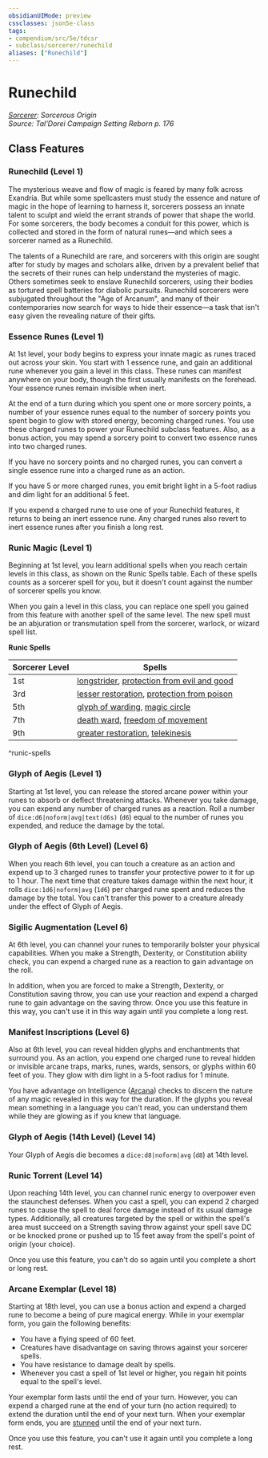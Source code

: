 ```yaml
---
obsidianUIMode: preview
cssclasses: json5e-class
tags:
- compendium/src/5e/tdcsr
- subclass/sorcerer/runechild
aliases: ["Runechild"]
---
```

# Runechild
*[Sorcerer](sorcerer.md): Sorcerous Origin*  
*Source: Tal'Dorei Campaign Setting Reborn p. 176*  


## Class Features

### Runechild (Level 1)

The mysterious weave and flow of magic is feared by many folk across Exandria. But while some spellcasters must study the essence and nature of magic in the hope of learning to harness it, sorcerers possess an innate talent to sculpt and wield the errant strands of power that shape the world. For some sorcerers, the body becomes a conduit for this power, which is collected and stored in the form of natural runes—and which sees a sorcerer named as a Runechild.

The talents of a Runechild are rare, and sorcerers with this origin are sought after for study by mages and scholars alike, driven by a prevalent belief that the secrets of their runes can help understand the mysteries of magic. Others sometimes seek to enslave Runechild sorcerers, using their bodies as tortured spell batteries for diabolic pursuits. Runechild sorcerers were subjugated throughout the "Age of Arcanum", and many of their contemporaries now search for ways to hide their essence—a task that isn't easy given the revealing nature of their gifts.

### Essence Runes (Level 1)

At 1st level, your body begins to express your innate magic as runes traced out across your skin. You start with 1 essence rune, and gain an additional rune whenever you gain a level in this class. These runes can manifest anywhere on your body, though the first usually manifests on the forehead. Your essence runes remain invisible when inert.

At the end of a turn during which you spent one or more sorcery points, a number of your essence runes equal to the number of sorcery points you spent begin to glow with stored energy, becoming charged runes. You use these charged runes to power your Runechild subclass features. Also, as a bonus action, you may spend a sorcery point to convert two essence runes into two charged runes.

If you have no sorcery points and no charged runes, you can convert a single essence rune into a charged rune as an action.

If you have 5 or more charged runes, you emit bright light in a 5-foot radius and dim light for an additional 5 feet.

If you expend a charged rune to use one of your Runechild features, it returns to being an inert essence rune. Any charged runes also revert to inert essence runes after you finish a long rest.

### Runic Magic (Level 1)

Beginning at 1st level, you learn additional spells when you reach certain levels in this class, as shown on the Runic Spells table. Each of these spells counts as a sorcerer spell for you, but it doesn't count against the number of sorcerer spells you know.

When you gain a level in this class, you can replace one spell you gained from this feature with another spell of the same level. The new spell must be an abjuration or transmutation spell from the sorcerer, warlock, or wizard spell list.

**Runic Spells**

| Sorcerer Level | Spells |
|----------------|--------|
| 1st | [longstrider](2-Mechanics/CLI/spells/longstrider.md), [protection from evil and good](2-Mechanics/CLI/spells/protection-from-evil-and-good.md) |
| 3rd | [lesser restoration](2-Mechanics/CLI/spells/lesser-restoration.md), [protection from poison](2-Mechanics/CLI/spells/protection-from-poison.md) |
| 5th | [glyph of warding](2-Mechanics/CLI/spells/glyph-of-warding.md), [magic circle](2-Mechanics/CLI/spells/magic-circle.md) |
| 7th | [death ward](2-Mechanics/CLI/spells/death-ward.md), [freedom of movement](2-Mechanics/CLI/spells/freedom-of-movement.md) |
| 9th | [greater restoration](2-Mechanics/CLI/spells/greater-restoration.md), [telekinesis](2-Mechanics/CLI/spells/telekinesis.md) |
^runic-spells

### Glyph of Aegis (Level 1)

Starting at 1st level, you can release the stored arcane power within your runes to absorb or deflect threatening attacks. Whenever you take damage, you can expend any number of charged runes as a reaction. Roll a number of `dice:d6|noform|avg|text(d6s)` (`d6`) equal to the number of runes you expended, and reduce the damage by the total.

### Glyph of Aegis (6th Level) (Level 6)

When you reach 6th level, you can touch a creature as an action and expend up to 3 charged runes to transfer your protective power to it for up to 1 hour. The next time that creature takes damage within the next hour, it rolls `dice:1d6|noform|avg` (`1d6`) per charged rune spent and reduces the damage by the total. You can't transfer this power to a creature already under the effect of Glyph of Aegis.

### Sigilic Augmentation (Level 6)

At 6th level, you can channel your runes to temporarily bolster your physical capabilities. When you make a Strength, Dexterity, or Constitution ability check, you can expend a charged rune as a reaction to gain advantage on the roll.

In addition, when you are forced to make a Strength, Dexterity, or Constitution saving throw, you can use your reaction and expend a charged rune to gain advantage on the saving throw. Once you use this feature in this way, you can't use it in this way again until you complete a long rest.

### Manifest Inscriptions (Level 6)

Also at 6th level, you can reveal hidden glyphs and enchantments that surround you. As an action, you expend one charged rune to reveal hidden or invisible arcane traps, marks, runes, wards, sensors, or glyphs within 60 feet of you. They glow with dim light in a 5-foot radius for 1 minute.

You have advantage on Intelligence ([Arcana](2-Mechanics/CLI/rules/skills.md#Arcana)) checks to discern the nature of any magic revealed in this way for the duration. If the glyphs you reveal mean something in a language you can't read, you can understand them while they are glowing as if you knew that language.

### Glyph of Aegis (14th Level) (Level 14)

Your Glyph of Aegis die becomes a `dice:d8|noform|avg` (`d8`) at 14th level.

### Runic Torrent (Level 14)

Upon reaching 14th level, you can channel runic energy to overpower even the staunchest defenses. When you cast a spell, you can expend 2 charged runes to cause the spell to deal force damage instead of its usual damage types. Additionally, all creatures targeted by the spell or within the spell's area must succeed on a Strength saving throw against your spell save DC or be knocked prone or pushed up to 15 feet away from the spell's point of origin (your choice).

Once you use this feature, you can't do so again until you complete a short or long rest.

### Arcane Exemplar (Level 18)

Starting at 18th level, you can use a bonus action and expend a charged rune to become a being of pure magical energy. While in your exemplar form, you gain the following benefits:

- You have a flying speed of 60 feet.  
- Creatures have disadvantage on saving throws against your sorcerer spells.  
- You have resistance to damage dealt by spells.  
- Whenever you cast a spell of 1st level or higher, you regain hit points equal to the spell's level.  

Your exemplar form lasts until the end of your turn. However, you can expend a charged rune at the end of your turn (no action required) to extend the duration until the end of your next turn. When your exemplar form ends, you are [stunned](2-Mechanics/CLI/rules/conditions.md#Stunned) until the end of your next turn.

Once you use this feature, you can't use it again until you complete a long rest.